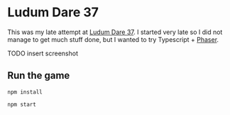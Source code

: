 # Ludum Dare 37

This was my late attempt at [Ludum Dare 37](http://ludumdare.com/compo/).
I started very late so I did not manage to get much stuff done, but I wanted to try Typescript + 
[Phaser](https://phaser.io/).

TODO insert screenshot

## Run the game

`npm install`

`npm start`